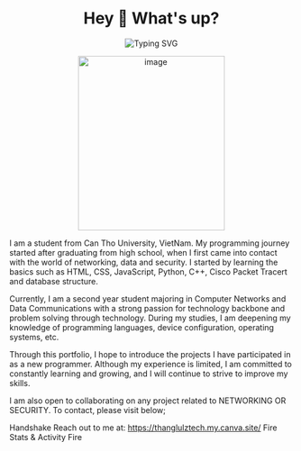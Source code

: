 <h1 align= "center"> Hey 👋 What's up?</h1>

<p align="center">
  <img src="https://readme-typing-svg.herokuapp.com?font=Fira+Code&size=24&pause=1000&color=11A542&center=true&vCenter=true&width=600&lines=+Welcome+to+my+GitHub+profile!;Who+Am+I?;ThangLulzTech" alt="Typing SVG" />
</p>

<p align="center">
  <img width="260" height="310" alt="image" src="https://github.com/user-attachments/assets/d31243ab-2578-4f45-aa5d-f005227310a4" />
</p>
I am a student from Can Tho University, VietNam. My programming journey started after graduating from high school, when I first came into contact with the world of networking, data and security. I started by learning the basics such as HTML, CSS, JavaScript, Python, C++, Cisco Packet Tracert and database structure.

Currently, I am a second year student majoring in Computer Networks and Data Communications with a strong passion for technology backbone and problem solving through technology. During my studies, I am deepening my knowledge of programming languages, device configuration, operating systems, etc.

Through this portfolio, I hope to introduce the projects I have participated in as a new programmer. Although my experience is limited, I am committed to constantly learning and growing, and I will continue to strive to improve my skills.

I am also open to collaborating on any project related to NETWORKING OR SECURITY. To contact, please visit below;

Handshake Reach out to me at: https://thanglulztech.my.canva.site/ Fire Stats & Activity Fire
